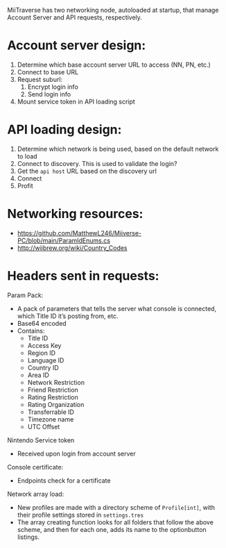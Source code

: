 MiiTraverse has two networking node, autoloaded at startup, that manage Account Server and API requests, respectively. 


# Account server design:
1. Determine which base account server URL to access (NN, PN, etc.)
2. Connect to base URL
3. Request suburl:
    1. Encrypt login info
    2. Send login info
4. Mount service token in API loading script

# API loading design: 
1. Determine which network is being used, based on the default network to load
2. Connect to discovery. This is used to validate the login?
3. Get the `api host` URL based on the discovery url
4. Connect
5. Profit

# Networking resources:
* https://github.com/MatthewL246/Miiverse-PC/blob/main/ParamIdEnums.cs
* http://wiibrew.org/wiki/Country_Codes

# Headers sent in requests:
Param Pack:
* A pack of parameters that tells the server what console is connected, which Title ID it’s posting from, etc. 
* Base64 encoded
* Contains:
    * Title ID
    * Access Key
    * Region ID
    * Language ID
    * Country ID
    * Area ID
    * Network Restriction
    * Friend Restriction
    * Rating Restriction
    * Rating Organization
    * Transferrable ID
    * Timezone name
    * UTC Offset

Nintendo Service token
* Received upon login from account server

Console certificate:
* Endpoints check for a certificate

Network array load:
* New profiles are made with a directory scheme of `Profile[int]`, with their profile settings stored in `settings.tres`
* The array creating function looks for all folders that follow the above scheme, and then for each one, adds its name to the optionbutton listings. 

